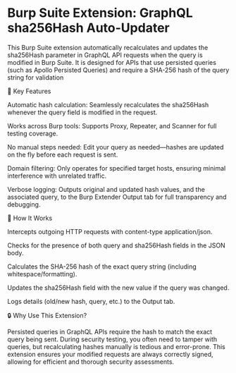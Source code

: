 # Burp Suite Extension: GraphQL sha256Hash Auto-Updater

This Burp Suite extension automatically recalculates and updates the sha256Hash parameter in GraphQL API requests when the query is modified in Burp Suite. It is designed for APIs that use persisted queries (such as Apollo Persisted Queries) and require a SHA-256 hash of the query string for validation

🚀 Key Features

Automatic hash calculation: Seamlessly recalculates the sha256Hash whenever the query field is modified in the request.

Works across Burp tools: Supports Proxy, Repeater, and Scanner for full testing coverage.

No manual steps needed: Edit your query as needed—hashes are updated on the fly before each request is sent.

Domain filtering: Only operates for specified target hosts, ensuring minimal interference with unrelated traffic.

Verbose logging: Outputs original and updated hash values, and the associated query, to the Burp Extender Output tab for full transparency and debugging.

🧠 How It Works

Intercepts outgoing HTTP requests with content-type application/json.

Checks for the presence of both query and sha256Hash fields in the JSON body.

Calculates the SHA-256 hash of the exact query string (including whitespace/formatting).

Updates the sha256Hash field with the new value if the query was changed.

Logs details (old/new hash, query, etc.) to the Output tab.

🔒 Why Use This Extension?

Persisted queries in GraphQL APIs require the hash to match the exact query being sent. During security testing, you often need to tamper with queries, but recalculating hashes manually is tedious and error-prone. This extension ensures your modified requests are always correctly signed, allowing for efficient and thorough security assessments.

